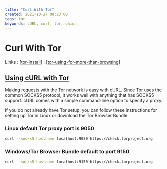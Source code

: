 ```yaml
---
title: "Curl With Tor"
created: 2021-10-27 08:23:00
tags: tor
keywords: cURL, curl, tor, onion
---
```


# Curl With Tor

Links
: [[tor-install]]
: [[tor-using-for-more-than-browsing]]

## [Using cURL with Tor](https://www.devdungeon.com/content/making-tor-requests-command-line-curl)

 Making requests with the Tor network is easy with cURL. Since Tor uses the common SOCKS5 protocol, it works well with anything that has SOCKS5 support. cURL comes with a simple command-line option to specify a proxy.

If you do not already have Tor setup, you can follow these instructions for setting up Tor in Linux or download the Tor Browser Bundle.

### Linux default Tor proxy port is 9050

```bash
curl --socks5-hostname localhost:9050 https://check.torproject.org
```

### Windows/Tor Browser Bundle default to port 9150

```bash
curl --socks5-hostname localhost:9150 https://check.torproject.org
```

[//begin]: # "Autogenerated link references for markdown compatibility"
[tor-install]: tor-install.md "Tor Install"
[tor-using-for-more-than-browsing]: tor-using-for-more-than-browsing.md "Tor Using For More Than Browsing"
[//end]: # "Autogenerated link references"
